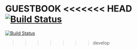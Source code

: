GUESTBOOK
<<<<<<< HEAD
[![Build Status](https://travis-ci.org/honorhs/guest_book.svg?branch=master)](https://travis-ci.org/honorhs/guest_book)
=======
[![Build Status](https://travis-ci.org/honorhs/guest_book.svg?branch=develop)](https://travis-ci.org/honorhs/guest_book)
>>>>>>> develop
